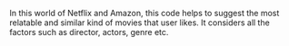 In this world of Netflix and Amazon, this code helps to suggest the most relatable and similar kind of movies that user likes. It considers all the factors such as director, actors, genre etc.
